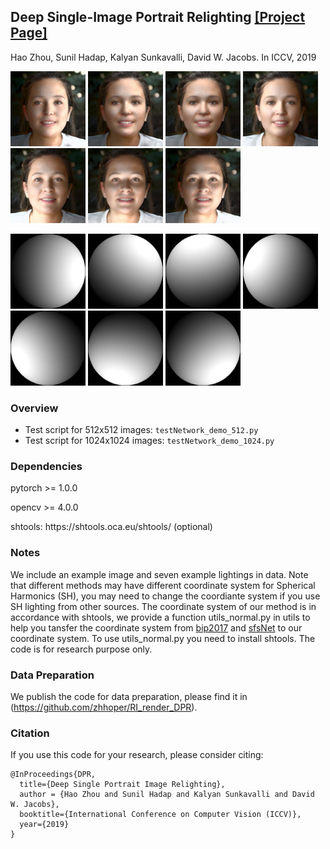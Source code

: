 <!--<h3><b>DPR</b></h3>-->
## <b>Deep Single-Image Portrait Relighting</b> [[Project Page]](http://zhhoper.github.io/dpr.html) <br>
Hao Zhou, Sunil Hadap, Kalyan Sunkavalli, David W. Jacobs. In ICCV, 2019

<p><img src="result/obama_00.jpg" width="120px" >
<img src="result/obama_01.jpg" width="120px" >
<img src="result/obama_02.jpg" width="120x" >
<img src="result/obama_03.jpg" width="120px" >
<img src="result/obama_04.jpg" width="120px" >
<img src="result/obama_05.jpg" width="120px" >
<img src="result/obama_06.jpg" width="120px" >
</p>
<p><img src="result/light_00.png" width="120px" >
<img src="result/light_01.png" width="120px" >
<img src="result/light_02.png" width="120x" >
<img src="result/light_03.png" width="120px" >
<img src="result/light_04.png" width="120px" >
<img src="result/light_05.png" width="120px" >
<img src="result/light_06.png" width="120px" >
</p>

### Overview
 - Test script for 512x512 images: `testNetwork_demo_512.py`
 - Test script for 1024x1024 images: `testNetwork_demo_1024.py`

### Dependencies ###
<p> pytorch >= 1.0.0 </p>
<p> opencv >= 4.0.0 </p>
<P> shtools: https://shtools.oca.eu/shtools/ (optional)</p>

### Notes
We include an example image and seven example lightings in data. Note that different methods may have different coordinate system for Spherical Harmonics (SH), you may need to change the coordiante system if you use SH lighting from other sources. The coordinate system of our method is in accordance with shtools, we provide a function utils_normal.py in utils to help you tansfer the coordinate system from [bip2017](https://gravis.dmi.unibas.ch/PMM/data/bip/) and [sfsNet](https://senguptaumd.github.io/SfSNet/) to our coordinate system. To use utils_normal.py you need to install shtools. The code is for research purpose only.

### Data Preparation
We publish the code for data preparation, please find it in (https://github.com/zhhoper/RI_render_DPR).

### Citation
If you use this code for your research, please consider citing:
```
@InProceedings{DPR,
  title={Deep Single Portrait Image Relighting},
  author = {Hao Zhou and Sunil Hadap and Kalyan Sunkavalli and David W. Jacobs},
  booktitle={International Conference on Computer Vision (ICCV)},
  year={2019}
}
```
